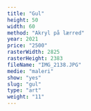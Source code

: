 ```yaml
---
title: "Gul"
height: 50
width: 60
method: "Akryl på lærred"
year: 2021
price: "2500"
rasterWidth: 2825
rasterHeight: 2383
fileName: "IMG_2138.JPG"
medie: "maleri"
show: "yes"
slug: "gul"
type: "art"
weight: "11"
---
```

